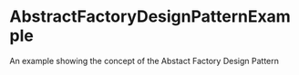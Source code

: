 # AbstractFactoryDesignPatternExample
An example showing the concept of the Abstact Factory Design Pattern

